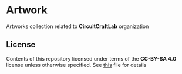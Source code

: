 # Artwork

Artworks collection related to __CircuitCraftLab__ organization

## License

Contents of this repository licensed under terms of the __CC-BY-SA 4.0__ license unless otherwise specified. See [this](./LICENSE) file for details
